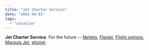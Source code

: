 ```yaml
---
title: "Jet Charter Service"
date: "2002-04-01"
tags: 
  - "vacation"
---
```


**Jet Charter Service**. For the future -- [Netjets](http://www.netjets.com), [Flexjet](http://www.flexjet.com), [Flight options](http://www.flightoptions.com), [Marquis Jet](http://www.marquisjet.com), [ebizjet](http://www.ebizjet.com/).
